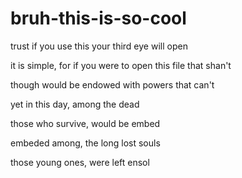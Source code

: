 # bruh-this-is-so-cool
trust if you use this your third eye will open

it is simple, for if you were to open this file that shan't

though would be endowed with powers that can't

yet in this day, among the dead

those who survive, would be embed

embeded among, the long lost souls

those young ones, were left ensol
